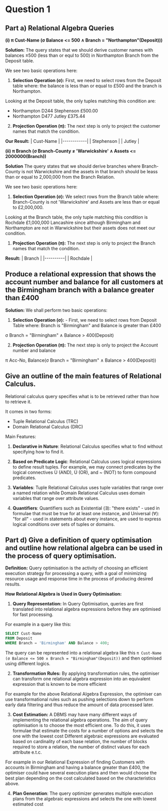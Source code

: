# Question 1

## Part a) Relational Algebra Queries

**(i) π Cust-Name (σ Balance <= 500 ∧ Branch = "Northampton"(Deposit)))**

**Solution:**
The query states that we should derive customer names with balances ≤500 (less than or equl to 500) in Northampton Branch from the Deposit table.

We see two basic operations here:

1. **Selection Operation (σ):** First, we need to  select rows from the Deposit table where: the balance is less than or equal to £500 and the branch is Northampton.

Looking at the Deposit table, the only tuples matching this condition are:
   - Northampton D244 Stephenson  £500.00
   - Northampton D477 Jutley      £375.44


2. **Projection Operation (π):** The next step is only to project the customer names that match the condition.

**Our Result:**
| Cust-Name  |
|------------|
| Stephenson |
| Jutley     |


**(ii) π Branch (σ Branch-County ≠ 'Warwickshire' ∧ Assets <= 2000000(Branch))**

**Solution**
The query states that we should derive branches where Branch-County is not Warwickshire and the assets in that branch should be leass than or equal to 2,000,000 from the Branch Relation.

We see two basic operations here:

1. **Selection Operation (σ):** We select rows from the Branch table where: Branch-County is not 'Warwickshire' and Assets are less than or equal to £2,000,000.

Looking at the Branch table, the only tuple matching this condition is Rochdale £1,000,000 Lancashire since although Birmingham and Northampton are not in Warwickshire but their assets does not meet our condition.

1. **Projection Operation (π):** The next step is only to project the Branch names that match the condition.

**Result:**
| Branch   |
|----------|
| Rochdale |


## Produce a relational expression that shows the account number and balance for all customers at the Birmingham branch with a balance greater than £400


**Solution:**
We shall perform two basic operations:

1. **Selection Operation (σ):** - First, we need to select rows from Deposit Table where: Branch is "Birmingham" and Balance is greater than £400

σ Branch = "Birmingham" ∧ Balance > 400(Deposit)

2. **Projection Operation (π):** The next step is only to project the Account number and balance

π Acc-No, Balance(σ Branch = "Birmingham" ∧ Balance > 400(Deposit)) 


## Give an outline of the main features of Relational Calculus.

Relational calculus query specifies what is to be retrieved rather than how to retrieve it.

It comes in two forms:
- Tuple Relational Calculus (TRC)
- Domain Relational Calculus (DRC)
  
Main Features:
1. **Declarative in Nature**: Relational Calculus specifies what to find without specifying how to find it.

2. **Based on Predicate Logic**: Relational Calculus uses logical expressions to define result tuples. For example, we may connect predicates by the logical connectives Ù (AND), Ú (OR), and ~ (NOT) to form compound predicates.
   
3. **Variables**: Tuple Relational Calculus uses tuple variables that range over a named relation while Domain Relational Calculus uses domain variables that range over attribute values.

4. **Quantifiers**: Quantifiers such as Existential (∃): "there exists" - used in formulae that must be true for at least one instance, and Universal (∀): "for all" - used in statements about every instance, are used to express logical conditions over sets of tuples or domains.


## Part d) Give a definition of query optimisation and outline how relational algebra can be used in the process of query optimisation.

**Definition:**
Query optimisation is the activity of choosing an efficient execution strategy for processing a query, with a goal of minimizing resource usage and response time in the process of producing desired results.

**How Relational Algebra is Used in Query Optimisation:**

1. **Query Representation:** In Query Optimisation, queries are first translated into relational algebra expressions before they are optimised for fast processing.

For example in a query like this:

```sql
SELECT Cust-Name  
FROM Deposit  
WHERE Branch = 'Birmingham' AND Balance > 400;
```
The query can be represented into a relational algebra like this `π Cust-Name (σ Balance <= 500 ∧ Branch = "Birmingham"(Deposit))` and then optimised using different logics.


2. **Transformation Rules:** By applying transformation rules, the optimiser can transform one relational algebra expression into an equivalent expression that is known to be more efficient

For example for the above Relational Algebra Expression, the optimiser can use transformational rules such as pushing selections down to perform early data filtering and thus reduce the amount of data processed later.

3. **Cost Estimation:** A DBMS may have many different ways of implementing the relational algebra operations. The aim of query optimisation is to choose the most efficient one.
To do this, it uses formulae that estimate the costs for a number of options and selects the one with the lowest cost
Different algebraic expressions are evaluated based on cardinality of each base relation, the number of blocks required to store a relation, the number of distinct values for each attribute e.t.c.

For example in our Relational Expression of finding Customers with accounts in Birmingham and having a balance greater than £400, the optimiser could have several execution plans and then would choose the best plan depending on the cost calculated based on the characteristics above.

4. **Plan Generation**: The query optimizer generates multiple execution plans from the algebraic expressions and selects the one with lowest estimated cost